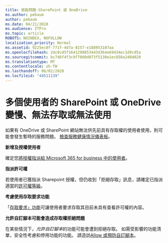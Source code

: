 ```yaml
---
title: 效能問題-SharePoint 或 OneDrive
ms.author: pebaum
author: pebaum
ms.date: 04/21/2020
ms.audience: ITPro
ms.topic: article
ROBOTS: NOINDEX, NOFOLLOW
localization_priority: Normal
ms.assetid: 9225ec0f-771f-4d7a-8157-e188953107aa
ms.openlocfilehash: 2dc0cd5f1641298853443d364eb9434ec1d9cd5a
ms.sourcegitcommit: bc7d6f4f3c9f7060d073f5130e1ec856e248d020
ms.translationtype: MT
ms.contentlocale: zh-TW
ms.lasthandoff: 06/02/2020
ms.locfileid: "44511139"
---
```

# <a name="sharepoint-or-onedrive-slow-inaccessible-or-unavailable-for-multiple-users"></a>多個使用者的 SharePoint 或 OneDrive 變慢、無法存取或無法使用

如果有 OneDrive 或 SharePoint 網站無法供先前具有存取權的使用者使用，則可能會發生暫時的服務問題。 [檢查服務健康情況儀表板](https://portal.office.com/adminportal/home#/servicehealth)。

**新增及授權使用者**

確定您[將授權指派給 Microsoft 365 for business 中的使用者](https://docs.microsoft.com/microsoft-365/admin/add-users/add-users)。


**指派許可權**

若使用者已獲指派 Sharepoint 授權，但仍收到「拒絕存取」訊息，請確定已指派適當的[許可權等級](https://docs.microsoft.com/sharepoint/understanding-permission-levels)。

**考慮使用存取要求功能**

「[存取要求」功能](https://support.office.com/article/Set-up-and-manage-access-requests-94B26E0B-2822-49D4-929A-8455698654B3)可讓使用者要求存取其目前未具有查看許可權的內容。

**允許自訂腳本可能會造成存取權拒絕問題**

在某些情況下，*允許自訂腳本*的功能可能會遭到拒絕存取。 如需受影響的功能清單，安全性考慮和停用功能的功能。 請造訪[Allow 或預防自訂腳本](https://docs.microsoft.com/sharepoint/allow-or-prevent-custom-script)。

